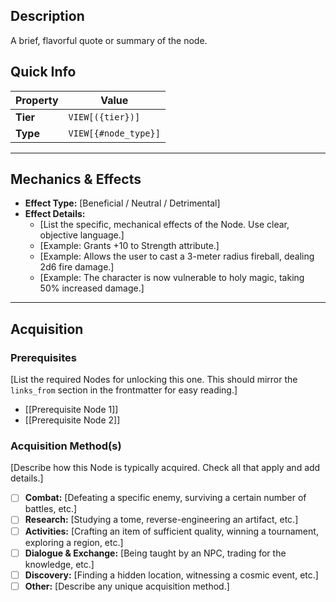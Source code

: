 ## Description
 A brief, flavorful quote or summary of the node.

## Quick Info
| Property | Value                |
| -------- | -------------------- |
| **Tier** | `VIEW[({tier})]`     |
| **Type** | `VIEW[{#node_type}]` |


---

## Mechanics & Effects
- **Effect Type:** [Beneficial / Neutral / Detrimental]
- **Effect Details:**
    - [List the specific, mechanical effects of the Node. Use clear, objective language.]
    - [Example: Grants +10 to Strength attribute.]
    - [Example: Allows the user to cast a 3-meter radius fireball, dealing 2d6 fire damage.]
    - [Example: The character is now vulnerable to holy magic, taking 50% increased damage.]

---

## Acquisition
### Prerequisites
[List the required Nodes for unlocking this one. This should mirror the `links_from` section in the frontmatter for easy reading.]
- [[Prerequisite Node 1]]
- [[Prerequisite Node 2]]

### Acquisition Method(s)
[Describe how this Node is typically acquired. Check all that apply and add details.]
- [ ] **Combat:** [Defeating a specific enemy, surviving a certain number of battles, etc.]
- [ ] **Research:** [Studying a tome, reverse-engineering an artifact, etc.]
- [ ] **Activities:** [Crafting an item of sufficient quality, winning a tournament, exploring a region, etc.]
- [ ] **Dialogue & Exchange:** [Being taught by an NPC, trading for the knowledge, etc.]
- [ ] **Discovery:** [Finding a hidden location, witnessing a cosmic event, etc.]
- [ ] **Other:** [Describe any unique acquisition method.]
